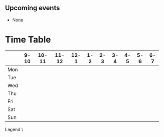 ## Upcoming events

* None

# Time Table

|   |9-10|10-11|11-12|12-1|1-2|2-3|3-4|4-5|5-6|6-7|
|---|---|---|---|---|---|---|---|---|---|---|
|Mon|||   |   |   |   |   |   |   |   |
|Tue||   |    ||   |   |   |   |   |   |
|Wed|||    ||   |    |   |   |   |   |
|Thu||   |   |   |   |    |    |   |   |   |
|Fri|   ||   ||   |   |   |   |   |   |
|Sat|   |   |   |   |   |   |   |   |   |   |
|Sun|   |   |   |   |   |   |   |   |   |   |


Legend \
